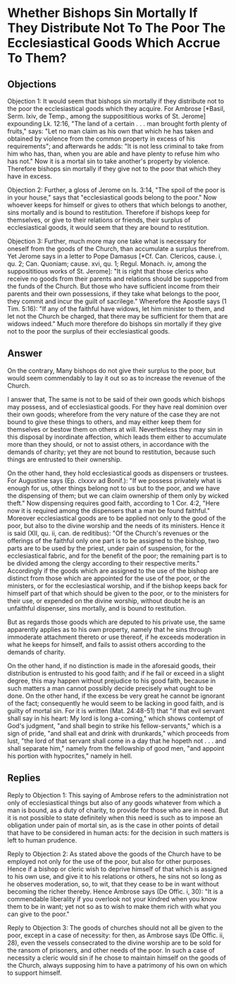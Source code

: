 # Whether Bishops Sin Mortally If They Distribute Not To The Poor The Ecclesiastical Goods Which Accrue To Them?

## Objections

Objection 1: It would seem that bishops sin mortally if they distribute not to the poor the ecclesiastical goods which they acquire. For Ambrose [*Basil, Serm. lxiv, de Temp., among the supposititious works of St. Jerome] expounding Lk. 12:16, "The land of a certain . . . man brought forth plenty of fruits," says: "Let no man claim as his own that which he has taken and obtained by violence from the common property in excess of his requirements"; and afterwards he adds: "It is not less criminal to take from him who has, than, when you are able and have plenty to refuse him who has not." Now it is a mortal sin to take another's property by violence. Therefore bishops sin mortally if they give not to the poor that which they have in excess.

Objection 2: Further, a gloss of Jerome on Is. 3:14, "The spoil of the poor is in your house," says that "ecclesiastical goods belong to the poor." Now whoever keeps for himself or gives to others that which belongs to another, sins mortally and is bound to restitution. Therefore if bishops keep for themselves, or give to their relations or friends, their surplus of ecclesiastical goods, it would seem that they are bound to restitution.

Objection 3: Further, much more may one take what is necessary for oneself from the goods of the Church, than accumulate a surplus therefrom. Yet Jerome says in a letter to Pope Damasus [*Cf. Can. Clericos, cause. i, qu. 2; Can. Quoniam; cause. xvi, qu. 1; Regul. Monach. iv, among the supposititious works of St. Jerome]: "It is right that those clerics who receive no goods from their parents and relations should be supported from the funds of the Church. But those who have sufficient income from their parents and their own possessions, if they take what belongs to the poor, they commit and incur the guilt of sacrilege." Wherefore the Apostle says (1 Tim. 5:16): "If any of the faithful have widows, let him minister to them, and let not the Church be charged, that there may be sufficient for them that are widows indeed." Much more therefore do bishops sin mortally if they give not to the poor the surplus of their ecclesiastical goods.

## Answer

On the contrary, Many bishops do not give their surplus to the poor, but would seem commendably to lay it out so as to increase the revenue of the Church.

I answer that, The same is not to be said of their own goods which bishops may possess, and of ecclesiastical goods. For they have real dominion over their own goods; wherefore from the very nature of the case they are not bound to give these things to others, and may either keep them for themselves or bestow them on others at will. Nevertheless they may sin in this disposal by inordinate affection, which leads them either to accumulate more than they should, or not to assist others, in accordance with the demands of charity; yet they are not bound to restitution, because such things are entrusted to their ownership.

On the other hand, they hold ecclesiastical goods as dispensers or trustees. For Augustine says (Ep. clxxxv ad Bonif.): "If we possess privately what is enough for us, other things belong not to us but to the poor, and we have the dispensing of them; but we can claim ownership of them only by wicked theft." Now dispensing requires good faith, according to 1 Cor. 4:2, "Here now it is required among the dispensers that a man be found faithful." Moreover ecclesiastical goods are to be applied not only to the good of the poor, but also to the divine worship and the needs of its ministers. Hence it is said (XII, qu. ii, can. de reditibus): "Of the Church's revenues or the offerings of the faithful only one part is to be assigned to the bishop, two parts are to be used by the priest, under pain of suspension, for the ecclesiastical fabric, and for the benefit of the poor; the remaining part is to be divided among the clergy according to their respective merits." Accordingly if the goods which are assigned to the use of the bishop are distinct from those which are appointed for the use of the poor, or the ministers, or for the ecclesiastical worship, and if the bishop keeps back for himself part of that which should be given to the poor, or to the ministers for their use, or expended on the divine worship, without doubt he is an unfaithful dispenser, sins mortally, and is bound to restitution.

But as regards those goods which are deputed to his private use, the same apparently applies as to his own property, namely that he sins through immoderate attachment thereto or use thereof, if he exceeds moderation in what he keeps for himself, and fails to assist others according to the demands of charity.

On the other hand, if no distinction is made in the aforesaid goods, their distribution is entrusted to his good faith; and if he fail or exceed in a slight degree, this may happen without prejudice to his good faith, because in such matters a man cannot possibly decide precisely what ought to be done. On the other hand, if the excess be very great he cannot be ignorant of the fact; consequently he would seem to be lacking in good faith, and is guilty of mortal sin. For it is written (Mat. 24:48-51) that "if that evil servant shall say in his heart: My lord is long a-coming," which shows contempt of God's judgment, "and shall begin to strike his fellow-servants," which is a sign of pride, "and shall eat and drink with drunkards," which proceeds from lust, "the lord of that servant shall come in a day that he hopeth not . . . and shall separate him," namely from the fellowship of good men, "and appoint his portion with hypocrites," namely in hell.

## Replies

Reply to Objection 1: This saying of Ambrose refers to the administration not only of ecclesiastical things but also of any goods whatever from which a man is bound, as a duty of charity, to provide for those who are in need. But it is not possible to state definitely when this need is such as to impose an obligation under pain of mortal sin, as is the case in other points of detail that have to be considered in human acts: for the decision in such matters is left to human prudence.

Reply to Objection 2: As stated above the goods of the Church have to be employed not only for the use of the poor, but also for other purposes. Hence if a bishop or cleric wish to deprive himself of that which is assigned to his own use, and give it to his relations or others, he sins not so long as he observes moderation, so, to wit, that they cease to be in want without becoming the richer thereby. Hence Ambrose says (De Offic. i, 30): "It is a commendable liberality if you overlook not your kindred when you know them to be in want; yet not so as to wish to make them rich with what you can give to the poor."

Reply to Objection 3: The goods of churches should not all be given to the poor, except in a case of necessity: for then, as Ambrose says (De Offic. ii, 28), even the vessels consecrated to the divine worship are to be sold for the ransom of prisoners, and other needs of the poor. In such a case of necessity a cleric would sin if he chose to maintain himself on the goods of the Church, always supposing him to have a patrimony of his own on which to support himself.